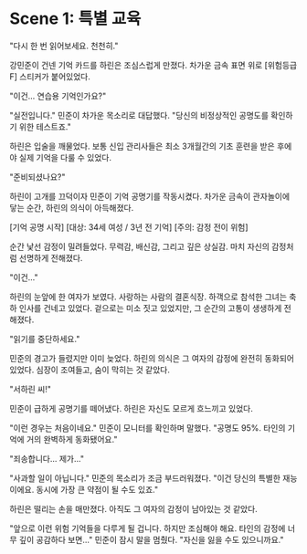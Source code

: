 # Scene 1: 특별 교육

"다시 한 번 읽어보세요. 천천히."

강민준이 건넨 기억 카드를 하린은 조심스럽게 만졌다. 차가운 금속 표면 위로 [위험등급 F] 스티커가 붙어있었다.

"이건... 연습용 기억인가요?"

"실전입니다." 민준이 차가운 목소리로 대답했다. "당신의 비정상적인 공명도를 확인하기 위한 테스트죠."

하린은 입술을 깨물었다. 보통 신입 관리사들은 최소 3개월간의 기초 훈련을 받은 후에야 실제 기억을 다룰 수 있었다.

"준비되셨나요?"

하린이 고개를 끄덕이자 민준이 기억 공명기를 작동시켰다. 차가운 금속이 관자놀이에 닿는 순간, 하린의 의식이 아득해졌다.

[기억 공명 시작]
[대상: 34세 여성 / 3년 전 기억]
[주의: 감정 전이 위험]

순간 낯선 감정이 밀려들었다. 무력감, 배신감, 그리고 깊은 상실감. 마치 자신의 감정처럼 선명하게 전해졌다.

"이건..."

하린의 눈앞에 한 여자가 보였다. 사랑하는 사람의 결혼식장. 하객으로 참석한 그녀는 축하 인사를 건네고 있었다. 겉으로는 미소 짓고 있었지만, 그 순간의 고통이 생생하게 전해졌다.

"읽기를 중단하세요."

민준의 경고가 들렸지만 이미 늦었다. 하린의 의식은 그 여자의 감정에 완전히 동화되어 있었다. 심장이 조여들고, 숨이 막히는 것 같았다.

"서하린 씨!"

민준이 급하게 공명기를 떼어냈다. 하린은 자신도 모르게 흐느끼고 있었다.

"이런 경우는 처음이네요." 민준이 모니터를 확인하며 말했다. "공명도 95%. 타인의 기억에 거의 완벽하게 동화됐어요."

"죄송합니다... 제가..."

"사과할 일이 아닙니다." 민준의 목소리가 조금 부드러워졌다. "이건 당신의 특별한 재능이에요. 동시에 가장 큰 약점이 될 수도 있죠."

하린은 떨리는 손을 매만졌다. 아직도 그 여자의 감정이 남아있는 것 같았다.

"앞으로 이런 위험 기억들을 다루게 될 겁니다. 하지만 조심해야 해요. 타인의 감정에 너무 깊이 공감하다 보면..." 민준이 잠시 말을 멈췄다. "자신을 잃을 수도 있으니까요."